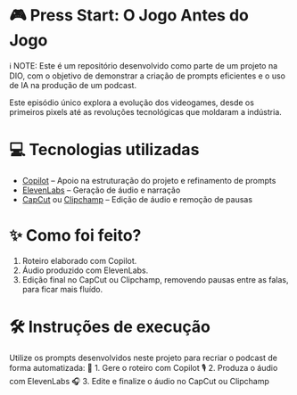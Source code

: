 # 🎮 Press Start: O Jogo Antes do Jogo

ℹ️ NOTE: Este é um repositório desenvolvido como parte de um projeto na DIO, com o objetivo de demonstrar a criação de prompts eficientes e o uso de IA na produção de um podcast.

Este episódio único explora a evolução dos videogames, desde os primeiros pixels até as revoluções tecnológicas que moldaram a indústria.



# 💻 **Tecnologias utilizadas**

- [Copilot](https://www.microsoft.com/pt-br/microsoft-copilot/for-individuals?form=MA13YT&OCID=MA13YT) – Apoio na estruturação do projeto e refinamento de prompts
- [ElevenLabs](https://elevenlabs.io/app/sign-in?redirect=%2Fapp%2Fspeech-synthesis%2Ftext-to-speech) – Geração de áudio e narração
- [CapCut](https://www.capcut.com/pt-br) ou [Clipchamp](https://clipchamp.com/pt-br/) – Edição de áudio e remoção de pausas

# ✨ **Como foi feito?**

1.  Roteiro elaborado com Copilot.
2.  Áudio produzido com ElevenLabs.
3.  Edição final no CapCut ou Clipchamp, removendo pausas entre as falas, para ficar mais fluído.

# 🛠️ **Instruções de execução**

Utilize os prompts desenvolvidos neste projeto para recriar o podcast de forma automatizada:
🤖 1. Gere o roteiro com Copilot
🎙️ 2. Produza o áudio com ElevenLabs
🎧 3. Edite e finalize o áudio no CapCut ou Clipchamp
